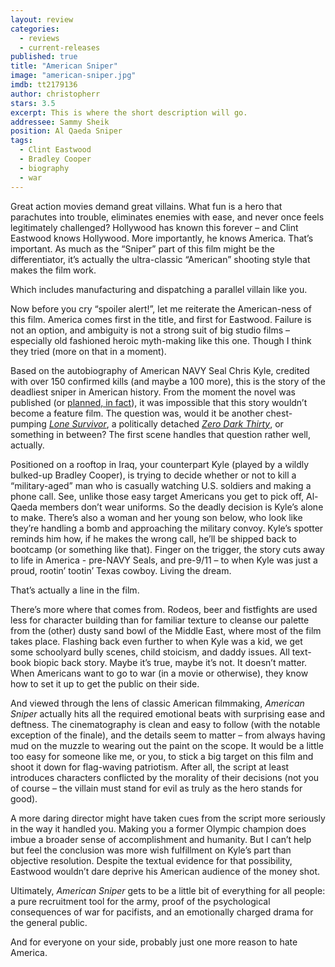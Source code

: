 ```yaml
---
layout: review
categories: 
  - reviews
  - current-releases
published: true
title: "American Sniper"
image: "american-sniper.jpg"
imdb: tt2179136
author: christopherr
stars: 3.5
excerpt: This is where the short description will go.
addressee: Sammy Sheik
position: Al Qaeda Sniper
tags: 
  - Clint Eastwood
  - Bradley Cooper
  - biography
  - war
---
```

Great action movies demand great villains. What fun is a hero that parachutes into trouble, eliminates enemies with ease, and never once feels legitimately challenged? Hollywood has known this forever – and Clint Eastwood knows Hollywood. More importantly, he knows America. That’s important. As much as the “Sniper” part of this film might be the differentiator, it’s actually the ultra-classic “American” shooting style that makes the film work.

Which includes manufacturing and dispatching a parallel villain like you.

Now before you cry “spoiler alert!”, let me reiterate the American-ness of this film. America comes first in the title, and first for Eastwood. Failure is not an option, and ambiguity is not a strong suit of big studio films – especially old fashioned heroic myth-making like this one. Though I think they tried (more on that in a moment). 

Based on the autobiography of American NAVY Seal Chris Kyle, credited with over 150 confirmed kills (and maybe a 100 more), this is the story of the deadliest sniper in American history. From the moment the novel was published (or [planned, in fact](http://www.hollywoodreporter.com/news/making-american-sniper-how-an-760963)), it was impossible that this story wouldn’t become a feature film. The question was, would it be another chest-pumping [_Lone Survivor_](http://www.dearcastandcrew.com/content/2014/1/9/lone-survivor.html), a politically detached [_Zero Dark Thirty_](http://www.dearcastandcrew.com/content/2013/1/18/zero-dark-thirty.html), or something in between? The first scene handles that question rather well, actually.

Positioned on a rooftop in Iraq, your counterpart Kyle (played by a wildly bulked-up Bradley Cooper), is trying to decide whether or not to kill a “military-aged” man who is casually watching U.S. soldiers and making a phone call. See, unlike those easy target Americans you get to pick off, Al-Qaeda members don’t wear uniforms. So the deadly decision is Kyle’s alone to make. There’s also a woman and her young son below, who look like they’re handling a bomb and approaching the military convoy. Kyle’s spotter reminds him how, if he makes the wrong call, he’ll be shipped back to bootcamp (or something like that). Finger on the trigger, the story cuts away to life in America - pre-NAVY Seals, and pre-9/11 – to when Kyle was just a proud, rootin’ tootin’ Texas cowboy. Living the dream.

That’s actually a line in the film.

There’s more where that comes from. Rodeos, beer and fistfights are used less for character building than for familiar texture to cleanse our palette from the (other) dusty sand bowl of the Middle East, where most of the film takes place. Flashing back even further to when Kyle was a kid, we get some schoolyard bully scenes, child stoicism, and daddy issues. All text-book biopic back story. Maybe it’s true, maybe it’s not. It doesn’t matter. When Americans want to go to war (in a movie or otherwise), they know how to set it up to get the public on their side. 

And viewed through the lens of classic American filmmaking,  _American Sniper_ actually hits all the required emotional beats with surprising ease and deftness. The cinematography is clean and easy to follow (with the notable exception of the finale), and the details seem to matter – from always having mud on the muzzle to wearing out the paint on the scope. It would be a little too easy for someone like me, or you, to stick a big target on this film and shoot it down for flag-waving patriotism. After all, the script at least introduces characters conflicted by the morality of their decisions (not you of course – the villain must stand for evil as truly as the hero stands for good).  

A more daring director might have taken cues from the script more seriously in the way it handled you. Making you a former Olympic champion does imbue a broader sense of accomplishment and humanity. But I can’t help but feel the conclusion was more wish fulfillment on Kyle’s part than objective resolution. Despite the textual evidence for that possibility, Eastwood wouldn’t dare deprive his American audience of the money shot.

Ultimately, _American Sniper_ gets to be a little bit of everything for all people: a pure recruitment tool for the army, proof of the psychological consequences of war for pacifists, and an emotionally charged drama for the general public. 

And for everyone on your side, probably just one more reason to hate America.